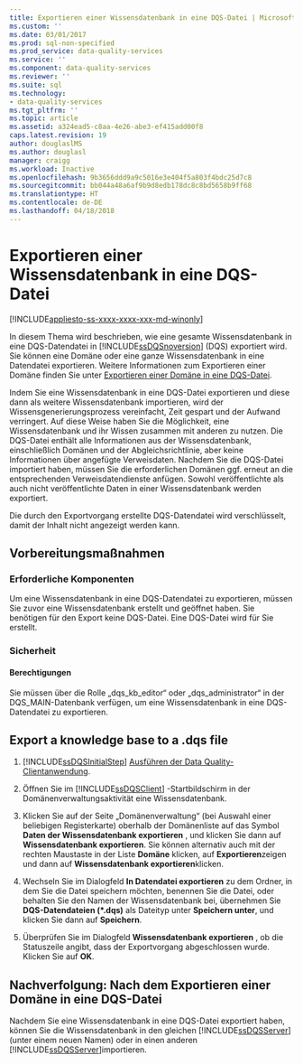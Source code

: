```yaml
---
title: Exportieren einer Wissensdatenbank in eine DQS-Datei | Microsoft-Dokumentation
ms.custom: ''
ms.date: 03/01/2017
ms.prod: sql-non-specified
ms.prod_service: data-quality-services
ms.service: ''
ms.component: data-quality-services
ms.reviewer: ''
ms.suite: sql
ms.technology:
- data-quality-services
ms.tgt_pltfrm: ''
ms.topic: article
ms.assetid: a324ead5-c8aa-4e26-abe3-ef415add00f8
caps.latest.revision: 19
author: douglaslMS
ms.author: douglasl
manager: craigg
ms.workload: Inactive
ms.openlocfilehash: 9b3656ddd9a9c5016e3e404f5a803f4bdc25d7c8
ms.sourcegitcommit: bb044a48a6af9b9d8edb178dc8c8bd5658b9ff68
ms.translationtype: HT
ms.contentlocale: de-DE
ms.lasthandoff: 04/18/2018
---
```

# <a name="export-a-knowledge-base-to-a-dqs-file"></a>Exportieren einer Wissensdatenbank in eine DQS-Datei

[!INCLUDE[appliesto-ss-xxxx-xxxx-xxx-md-winonly](../includes/appliesto-ss-xxxx-xxxx-xxx-md-winonly.md)]

  In diesem Thema wird beschrieben, wie eine gesamte Wissensdatenbank in eine DQS-Datendatei in [!INCLUDE[ssDQSnoversion](../includes/ssdqsnoversion-md.md)] (DQS) exportiert wird. Sie können eine Domäne oder eine ganze Wissensdatenbank in eine Datendatei exportieren. Weitere Informationen zum Exportieren einer Domäne finden Sie unter [Exportieren einer Domäne in eine DQS-Datei](../data-quality-services/export-a-domain-to-a-dqs-file.md).  
  
 Indem Sie eine Wissensdatenbank in eine DQS-Datei exportieren und diese dann als weitere Wissensdatenbank importieren, wird der Wissensgenerierungsprozess vereinfacht, Zeit gespart und der Aufwand verringert. Auf diese Weise haben Sie die Möglichkeit, eine Wissensdatenbank und ihr Wissen zusammen mit anderen zu nutzen. Die DQS-Datei enthält alle Informationen aus der Wissensdatenbank, einschließlich Domänen und der Abgleichsrichtlinie, aber keine Informationen über angefügte Verweisdaten. Nachdem Sie die DQS-Datei importiert haben, müssen Sie die erforderlichen Domänen ggf. erneut an die entsprechenden Verweisdatendienste anfügen. Sowohl veröffentlichte als auch nicht veröffentlichte Daten in einer Wissensdatenbank werden exportiert.  
  
 Die durch den Exportvorgang erstellte DQS-Datendatei wird verschlüsselt, damit der Inhalt nicht angezeigt werden kann.  
  
##  <a name="BeforeYouBegin"></a> Vorbereitungsmaßnahmen  
  
###  <a name="Prerequisites"></a> Erforderliche Komponenten  
 Um eine Wissensdatenbank in eine DQS-Datendatei zu exportieren, müssen Sie zuvor eine Wissensdatenbank erstellt und geöffnet haben. Sie benötigen für den Export keine DQS-Datei. Eine DQS-Datei wird für Sie erstellt.  
  
###  <a name="Security"></a> Sicherheit  
  
####  <a name="Permissions"></a> Berechtigungen  
 Sie müssen über die Rolle „dqs_kb_editor“ oder „dqs_administrator“ in der DQS_MAIN-Datenbank verfügen, um eine Wissensdatenbank in eine DQS-Datendatei zu exportieren.  
  
##  <a name="Export"></a> Export a knowledge base to a .dqs file  
  
1.  [!INCLUDE[ssDQSInitialStep](../includes/ssdqsinitialstep-md.md)] [Ausführen der Data Quality-Clientanwendung](../data-quality-services/run-the-data-quality-client-application.md).  
  
2.  Öffnen Sie im [!INCLUDE[ssDQSClient](../includes/ssdqsclient-md.md)] -Startbildschirm in der Domänenverwaltungsaktivität eine Wissensdatenbank.  
  
3.  Klicken Sie auf der Seite „Domänenverwaltung“ (bei Auswahl einer beliebigen Registerkarte) oberhalb der Domänenliste auf das Symbol **Daten der Wissensdatenbank exportieren** , und klicken Sie dann auf **Wissensdatenbank exportieren**. Sie können alternativ auch mit der rechten Maustaste in der Liste **Domäne** klicken, auf **Exportieren**zeigen und dann auf **Wissensdatenbank exportieren**klicken.  
  
4.  Wechseln Sie im Dialogfeld **In Datendatei exportieren** zu dem Ordner, in dem Sie die Datei speichern möchten, benennen Sie die Datei, oder behalten Sie den Namen der Wissensdatenbank bei, übernehmen Sie **DQS-Datendateien (\*.dqs)** als Dateityp unter **Speichern unter**, und klicken Sie dann auf **Speichern**.  
  
5.  Überprüfen Sie im Dialogfeld **Wissensdatenbank exportieren** , ob die Statuszeile angibt, dass der Exportvorgang abgeschlossen wurde. Klicken Sie auf **OK**.  
  
##  <a name="FollowUp"></a> Nachverfolgung: Nach dem Exportieren einer Domäne in eine DQS-Datei  
 Nachdem Sie eine Wissensdatenbank in eine DQS-Datei exportiert haben, können Sie die Wissensdatenbank in den gleichen [!INCLUDE[ssDQSServer](../includes/ssdqsserver-md.md)] (unter einem neuen Namen) oder in einen anderen [!INCLUDE[ssDQSServer](../includes/ssdqsserver-md.md)]importieren.  
  
  
